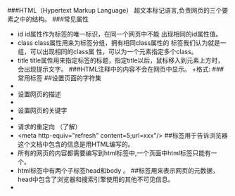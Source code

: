 ###HTML（Hypertext Markup Language） 超文本标记语言,负责网页的三个要素之中的结构。 
###常见属性
+	id	id属性作为标签的唯一标识，在同一个网页中不能 出现相同的id属性值。
+ 	class	class属性用来为标签分组，拥有相同class属性的 标签我们认为就是一组，可以出现相同的class属 性，可以为一个元素指定多个class。
+ 	title	title属性用来指定标签的标题，指定title以后，鼠标移入到元素上方时，会出现提示文字。
###HTML注释中的内容不会在网页中显示。
+格式:  <!-- 注释内容 -->
###常用标签
##<meta>设置页面的字符集
+ <meta charset="utf-8">
+	设置网页的描述
+ <meta name="description" content="不凡学院，做擅长的事，分享知识与快乐！">
+	设置网页的关键字
+ <meta name="keywords" content="郑州不凡学院、不凡学院、ui培训、web前端培训">
+	请求的重定向 （了解）
+ <meta http-equiv="refresh" content=5;url=xxx"/>
##<html>标签用于告诉浏览器这个文档中包含的信息是用HTML编写的。
+	所有的网页的内容都需要编写到html标签中,一个页面中html标签只能有一个。
+	html标签中有两个子标签head和body 。
##<head>标签用来表示网页的元数据，head中包含了浏览器和搜索引擎使用的其他不可见信息。
+	<title>标签表示网页的标题，一般会在网页的标题栏上显示。
+	<body>标签用来设置网页的主体，所有在页面中能看到的内容都应该编写到body标签中。
+	h1~h6都是网页中的标题标签，用来表示网页中的一个标题，不同的是，从h1~h6重要性越来越低。
+	一个页面中只会使用一个h1标签。
##<p>标签表示网页中的一个段落。
+	一般浏览器会在段落的前和后各加上一个换行,也就是段落会在页面中自成一行。
#<br>换行符
#<hr>水平分隔符
< img />标签是图片标签，可以用来向页面中引入一张外部的图片。
+	src 图片路径
+	alt 图片的描述
##<a>标签是超链接标签，通过a标签，可以跳转到其他页面。
+	href 指向一个链接
+	target设置打开目标页面的位置
	—	self  默认	— blank 新窗口打开	— parent 父类窗口	— top 顶级窗口
### 字体标签
+	<em>和<strong>  em标签用于表示一段内容中的着重点。strong标签用于表示一个内容的重要性。
+	<i>和<b>   跟上面类似，不过没有实际意义。
+	<sup>和<sub>  上标和下标
+	<ins>和<del>	删除线
### 列表
+	无序列表： ul  li
+	有序列表： ol  li
+	自定义列表： dl   dt   dd
##  table
+	tr表示表格中的一行。
+	tr中可以编写一个或多个th或td。
+	th表示表头。
+	td表示表格中的一个单元格
+	colspan / rowspan 合并单元格
+	<caption>表头文字</caption>
table 属性
•	border
•	width / height
•	cellspacing  / cellpadding
•	align :  left   |   center  |  right
•	bgcolor: 
•	border-collapse:collapse  合并边框
## 表单
表单是用来提交信息的。表单用标签 <form> 表示。
+  属性： 
+  action   提交的地址
+  method   get/post  表单提交的类型
## 表单控件
+	+input是我们使用的最多的表单项，它可以根据不同的type属性呈现不同的状态。
+	type属性可选值：
## text：文本框
+ password：密码框  submit：提交按钮
+ radio：单选按钮   cehcked为默认选中
+ checkbox：多选框   cehcked为默认选中
+ reset ：重置按钮
## 转义字符
+	在HTML中预留了一些字符，这些预留字符是不能在网页中直接使用的。比如<和>,我们不能直接在页面中使用<和>	号，因为浏览器会将它解析为html标签。所以我们需要使用转义字符。
	空格	&nbsp;	
	小于号	&lt;
	大于号	&gt;
	和号	&amp;
	引号	&quot;	
	撇号 	&apos;
###css简介
## 概念
css全称层叠样式表 (Cascading Style Sheets)
+	css可以用来为网页创建样式表，通过样式表可以对网页进行装饰。
+	所谓层叠，可以将整个网页想象成是一层一层的结构，层次高的将会覆盖层次低的。css就可以分别为网页的各个层次设置样式。
## 基本语法
+	CSS的样式表由一个一个的样式构成，一个样式又由选择器和声明块构成。
+	语法
+ 选择器 {样式名:样式值；样式名:样式值 ; }
+ 标签{color:yellow; font-size:12px;}
## 书写位置
+	行内样式：可以直接将样式写到标签内部的style属性中。
<p style="color:yellow; font-size:12px;"></p>
+	这种方式编写简单，定位准确。但是由于直接将css代码写到了html标签的内部，导致结构与表现耦合，同时导致样式不能够复用，所以这种方式我们不使用。
+	内部样式： 可以直接将样式写到<style>标签中。
###css选择器
+选择器（selector）用于告诉浏览器：网页上的哪些元素需要设置什么样的样式。
## 选择器分类
+元素选择器
+	元素选择器（标签选择器），可以根据标签的名字来从页面中选取指定的元素。
+	语法：  标签名 {}
+ 类选择器
+	类选择器，可以根据元素的class属性值选取元素。
+	语法： .classname {}
+ ID选择器
+	ID选择器，可以根据元素的id属性值选取元素。注： id是唯一的。
+	语法   # id { }
+ 交集选择器
+	可以同时使用多个选择器，这样可以选择同时满足多个选择器的元素。
+	语法： – 选择器1选择器2{}
+ 并集选择器
+	可以同时使用多个选择器，多个选择器将被同时应用指定的样式。用逗号隔开。
+	语法： 选择器1,选择器2,选择器3 {}
+ 后代选择器
+	可以根据标签的关系，为处在元素内部的代元素设置样式。用空格隔开。
+	语法： 祖先元素  后代元素  后代元素 { }
+ 通用选择器
+	可以同时选中页面中的所有元素。
+	语法： * { }
##选择器的权重
+	不同的选择器有不同的权重值：
+	内联样式：权重是 1000
+ 	id选择器：权重是 100
+	类、属性、伪类选择器：权重是 10
+ 	元素选择器：权重是 1
+ 	通配符：权重是 0
+	优先级的特点：继承的权重为0
+	权重会叠加
##css常见属性
+width	宽度	width:300px;
+height	高度	height:300px;
+color	文本颜色（前景色）	color:red;
+background-color	背景颜色	background-color:green;
+font-size	文字大小	font-size:34px;
+Text-align	内容的水平对齐方式	text-align:left|center|right
+Text-indent	首行缩进	Text-indent:2px;
+font-size	文字大小
+font-family	微软雅黑	Microsoft YaHei	黑体	SimHei	宋体	SimSun
+font-weight	100-900.加粗700-900/ bolder lighter normal
+font-style	Italic   斜体 / normal  正常
+font	{font: font-style font-weight  font-size/line-height  font-family;}
+背景图片
	background-color:	背景颜色
	background-image:	背景图片
	background-repeat: 	平铺方式	repeat | no-repeat  | repeat-x | repeat-y
	background-position:	图片位置	left | right | top | bottom | center
	background-attachment: 	背景滚动	scroll|fixed 
	background	简写	background: green url(1.jpg) no-repeat center center fixed;
##盒子模型
CSS处理网页时，它认为每个元素都包含在一个不可见的盒子里。
一个盒子我们会分成几个部分： 内容区(content)内边距(padding)边框(border)外边距(margin)
# 内容区域
+	内容区指的是盒子中放置内容的区域
+	如果没有为元素设置内边距和边框，则内容区大小默认和盒子大小是一致的。
+	通过width和height两个属性可以设置内容区的大小。
+	width和height属性只适用于块元素。
# 可以使用border属性来设置盒子的边框：
+ border:1px red solid 分别指定了边框的宽度、颜色和样式，样式为：
+ none（没有边框）
+ dotted（点线）
+ dashed（虚线）
+ solid（实线）
+ double（双线）
+ 也可以使用border-top/left/right/bottom分别指定上右下左四个方向的边框。
+ 和padding一样，默认width和height并包括边框的宽度。
###嵌套情况（坍塌）
+	当div发生嵌套 里面div的margin-top值 直接影响到了父类
+	解决方法：
	1.overflow:hidden
	2.padding 
	3.float
### display
+	我们不能为行内元素设置width、height、margin-top和margin-bottom。
+	我们可以通过修改display来修改元素的性质。
+	值：
 	block：设置元素为块元素
 	inline：设置元素为行内元素
 	inline-block：设置元素为行内块元素
 	none：隐藏元素
	visibility
	visibility属性主要用于元素是否可见。
	和display不同，使用visibility隐藏一个元素，隐藏后其在文档中所占的位置会依然保持，不会被其他元素覆盖。
	值： visible：可见的 hidden：隐藏的
### overflow当相关标签里面的内容超出了样式的宽度和高度时如何处理
 可选值：
	visible：默认值
 	scroll：添加滚动条
	auto：根据需要添加滚动条
	hidden：隐藏超出盒子的内容
### 浮动的概念
 +浮动指的是使元素脱离原来的文本流，在父元素中浮动起来。
+ 浮动使用float属性。
+ 可选值：
+ none：不浮动
+ left：向左浮动
+ right：向右浮动
## 清除浮动
+	clear属性可以用于清除元素周围的浮动对元素的影响。
+	可选值：
+ left：忽略左侧浮动
+ right：忽略右侧浮动
+ both：忽略全部浮动
+ none：不忽略浮动，默认值
## 定位
+position属性可以把一个元素放置到网页中的任何位置。
+ 可选值：
+ static
+ relative
+ fixed
# 相对定位（relative）
+ 	每个元素在页面的文档流中都有一个自然位置。相对于这个位置对元素进行移动就称为相对定位。周
+	围的元素完全不受此影响。
+	当开启了相对定位以后，可以使用top、right、bottom、left四个属性对元素进行定位。
+	如果不设置元素的偏移量，元素位置不会发生改变。
+	相对定位不会使元素脱离文本流。元素在文本流中的位置不会改变。
+	相对定位不会改变元素原来的特性。
+	相对定位会使元素的层级提升，使元素可以覆盖文本流中的元素。
# 绝对定位（absolute）
+	绝对定位指使元素相对于html元素或离他最近的祖先定位元素进行定位。
+	当开启了绝对定位以后，可以使用top、right、bottom、left四个属性对元素进行定位。
+	绝对定位会使元素完全脱离文本流。
+	绝对定位的块元素的宽度会被其内容撑开。
+	绝对定位会使行内元素变成块元素。
+	一般使用绝对定位时会同时为其父元素指定一个相对定位，以确保元素可以相对于父元素进行定位。
# 固定定位（fixed）
+	固定定位的元素会被锁定在屏幕的某个位置上，当访问者滚动网页时，固定元素会在屏幕上保持不动。
+	固定定位不占据原来的位置，会脱标。
+	给元素设置固定定位之后，元素位置从浏览器左上角出发。
+	可以将行内元素转换为行内块元素。
